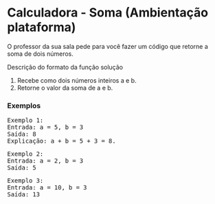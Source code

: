 # Calculadora - Soma (Ambientação plataforma)
O professor da sua sala pede para você fazer um código que retorne a soma de dois números.

Descrição do formato da função solução
1) Recebe como dois números inteiros a e b.
2) Retorne o valor da soma de a e b.

### Exemplos

<pre>
Exemplo 1:
Entrada: a = 5, b = 3
Saída: 8
Explicação: a + b = 5 + 3 = 8.
</pre>

<pre>
Exemplo 2:
Entrada: a = 2, b = 3
Saída: 5
</pre>

<pre>
Exemplo 3:
Entrada: a = 10, b = 3
Saída: 13
</pre>